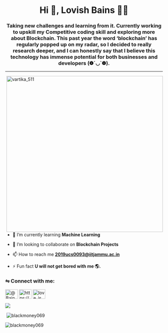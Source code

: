 <h1 align="center">Hi 👋, Lovish Bains 👨🏻</h1>

<h3 align="center">Taking new challenges and learning from it. Currently working to upskill my Competitive coding skill and exploring more about Blockchain. This past year the word ‘blockchain’ has regularly popped up on my radar, so I decided to really research deeper, and I can honestly say that I believe this technology has immense potential for both businesses and developers (❁´◡`❁).</h3>

<hr>
<a href="#" ><img align="right" height="auto" src="https://media.giphy.com/media/L1R1tvI9svkIWwpVYr/giphy.gif" alt="vartika_511" height="100%" width="500px" /></a>


- 🌱 I’m currently learning **Machine Learning**

- 👯 I’m looking to collaborate on **Blockchain Projects**

- 📫 How to reach me **2019ucs0093@iitjammu.ac.in**

- ⚡ Fun fact **U will not get bored with me 🌎.**

<h3 align="left">⇋ Connect with me:</h3>

<p align="left">
<a href="https://twitter.com/@BainsLovish" target="blank"><img align="center" src="https://raw.githubusercontent.com/rahuldkjain/github-profile-readme-generator/master/src/images/icons/Social/twitter.svg" alt="@BainsLovish" height="30" width="40" /></a>
<a href="https://linkedin.com/in/love_is_bane_s" target="blank"><img align="center" src="https://raw.githubusercontent.com/rahuldkjain/github-profile-readme-generator/master/src/images/icons/Social/linked-in-alt.svg" alt="https://www.linkedin.com/in/loveisbanes/" height="30" width="40" /></a>
<a href="https://instagram.com/love_is_bane_s" target="blank"><img align="center" src="https://raw.githubusercontent.com/rahuldkjain/github-profile-readme-generator/master/src/images/icons/Social/instagram.svg" alt="love_is_bane_s" height="30" width="40" /></a>
</p>
<img align="center" src="https://komarev.com/ghpvc/?username=blackmoney069&color=green&style="plastic" />



 

<p>&nbsp;<img align="center" src="https://github-readme-stats.vercel.app/api?username=blackmoney069&theme=radical" alt="blackmoney069" /></p>

<p><img align="center" src="https://github-readme-streak-stats.herokuapp.com/?user=blackmoney069&theme=radical" alt="blackmoney069" /></p>


